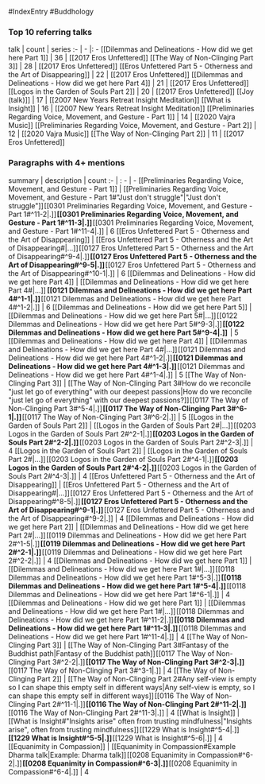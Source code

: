 #IndexEntry #Buddhology

### Top 10 referring talks
talk | count | series
:- | - |: -
[[Dilemmas and Delineations - How did we get here Part 1]] | 36 | [[2017 Eros Unfettered]]
[[The Way of Non-Clinging Part 3]] | 28 | [[2017 Eros Unfettered]]
[[Eros Unfettered Part 5 - Otherness and the Art of Disappearing]] | 22 | [[2017 Eros Unfettered]]
[[Dilemmas and Delineations - How did we get here Part 4]] | 21 | [[2017 Eros Unfettered]]
[[Logos in the Garden of Souls Part 2]] | 20 | [[2017 Eros Unfettered]]
[[Joy (talk)]] | 17 | [[2007 New Years Retreat Insight Meditation]]
[[What is Insight]] | 16 | [[2007 New Years Retreat Insight Meditation]]
[[Preliminaries Regarding Voice, Movement, and Gesture - Part 1]] | 14 | [[2020 Vajra Music]]
[[Preliminaries Regarding Voice, Movement, and Gesture - Part 2]] | 12 | [[2020 Vajra Music]]
[[The Way of Non-Clinging Part 2]] | 11 | [[2017 Eros Unfettered]]

### Paragraphs with 4+ mentions
summary | description | count
:- | : - | -
[[Preliminaries Regarding Voice, Movement, and Gesture - Part 1]] | [[Preliminaries Regarding Voice, Movement, and Gesture - Part 1#"Just don't struggle"\|"Just don't struggle"]] [[0301 Preliminaries Regarding Voice, Movement, and Gesture - Part 1#^11-2\|.]] **[[0301 Preliminaries Regarding Voice, Movement, and Gesture - Part 1#^11-3\|.]]** [[0301 Preliminaries Regarding Voice, Movement, and Gesture - Part 1#^11-4\|.]] | 6
[[Eros Unfettered Part 5 - Otherness and the Art of Disappearing]] | [[Eros Unfettered Part 5 - Otherness and the Art of Disappearing#\|...]] [[0127 Eros Unfettered Part 5 - Otherness and the Art of Disappearing#^9-4\|.]] **[[0127 Eros Unfettered Part 5 - Otherness and the Art of Disappearing#^9-5\|.]]** [[0127 Eros Unfettered Part 5 - Otherness and the Art of Disappearing#^10-1\|.]] | 6
[[Dilemmas and Delineations - How did we get here Part 4]] | [[Dilemmas and Delineations - How did we get here Part 4#\|...]]  **[[0121 Dilemmas and Delineations - How did we get here Part 4#^1-1\|.]]** [[0121 Dilemmas and Delineations - How did we get here Part 4#^1-2\|.]] | 6
[[Dilemmas and Delineations - How did we get here Part 5]] | [[Dilemmas and Delineations - How did we get here Part 5#\|...]] [[0122 Dilemmas and Delineations - How did we get here Part 5#^9-3\|.]] **[[0122 Dilemmas and Delineations - How did we get here Part 5#^9-4\|.]]**  | 5
[[Dilemmas and Delineations - How did we get here Part 4]] | [[Dilemmas and Delineations - How did we get here Part 4#\|...]] [[0121 Dilemmas and Delineations - How did we get here Part 4#^1-2\|.]] **[[0121 Dilemmas and Delineations - How did we get here Part 4#^1-3\|.]]** [[0121 Dilemmas and Delineations - How did we get here Part 4#^1-4\|.]] | 5
[[The Way of Non-Clinging Part 3]] | [[The Way of Non-Clinging Part 3#How do we reconcile "just let go of everything" with our deepest passions\|How do we reconcile "just let go of everything" with our deepest passions?]] [[0117 The Way of Non-Clinging Part 3#^5-4\|.]] **[[0117 The Way of Non-Clinging Part 3#^6-1\|.]]** [[0117 The Way of Non-Clinging Part 3#^6-2\|.]] | 5
[[Logos in the Garden of Souls Part 2]] | [[Logos in the Garden of Souls Part 2#\|...]] [[0203 Logos in the Garden of Souls Part 2#^2-1\|.]] **[[0203 Logos in the Garden of Souls Part 2#^2-2\|.]]** [[0203 Logos in the Garden of Souls Part 2#^2-3\|.]] | 4
[[Logos in the Garden of Souls Part 2]] | [[Logos in the Garden of Souls Part 2#\|...]] [[0203 Logos in the Garden of Souls Part 2#^4-1\|.]] **[[0203 Logos in the Garden of Souls Part 2#^4-2\|.]]** [[0203 Logos in the Garden of Souls Part 2#^4-3\|.]] | 4
[[Eros Unfettered Part 5 - Otherness and the Art of Disappearing]] | [[Eros Unfettered Part 5 - Otherness and the Art of Disappearing#\|...]] [[0127 Eros Unfettered Part 5 - Otherness and the Art of Disappearing#^8-5\|.]] **[[0127 Eros Unfettered Part 5 - Otherness and the Art of Disappearing#^9-1\|.]]** [[0127 Eros Unfettered Part 5 - Otherness and the Art of Disappearing#^9-2\|.]] | 4
[[Dilemmas and Delineations - How did we get here Part 2]] | [[Dilemmas and Delineations - How did we get here Part 2#\|...]] [[0119 Dilemmas and Delineations - How did we get here Part 2#^1-5\|.]] **[[0119 Dilemmas and Delineations - How did we get here Part 2#^2-1\|.]]** [[0119 Dilemmas and Delineations - How did we get here Part 2#^2-2\|.]] | 4
[[Dilemmas and Delineations - How did we get here Part 1]] | [[Dilemmas and Delineations - How did we get here Part 1#\|...]] [[0118 Dilemmas and Delineations - How did we get here Part 1#^5-3\|.]] **[[0118 Dilemmas and Delineations - How did we get here Part 1#^5-4\|.]]** [[0118 Dilemmas and Delineations - How did we get here Part 1#^6-1\|.]] | 4
[[Dilemmas and Delineations - How did we get here Part 1]] | [[Dilemmas and Delineations - How did we get here Part 1#\|...]] [[0118 Dilemmas and Delineations - How did we get here Part 1#^11-2\|.]] **[[0118 Dilemmas and Delineations - How did we get here Part 1#^11-3\|.]]** [[0118 Dilemmas and Delineations - How did we get here Part 1#^11-4\|.]] | 4
[[The Way of Non-Clinging Part 3]] | [[The Way of Non-Clinging Part 3#Fantasy of the Buddhist path\|Fantasy of the Buddhist path]] [[0117 The Way of Non-Clinging Part 3#^2-2\|.]] **[[0117 The Way of Non-Clinging Part 3#^2-3\|.]]** [[0117 The Way of Non-Clinging Part 3#^3-1\|.]] | 4
[[The Way of Non-Clinging Part 2]] | [[The Way of Non-Clinging Part 2#Any self-view is empty so I can shape this empty self in different ways\|Any self-view is empty, so I can shape this empty self in different ways]] [[0116 The Way of Non-Clinging Part 2#^11-1\|.]] **[[0116 The Way of Non-Clinging Part 2#^11-2\|.]]** [[0116 The Way of Non-Clinging Part 2#^11-3\|.]] | 4
[[What is Insight]] | [[What is Insight#"Insights arise" often from trusting mindfulness\|"Insights arise", often from trusting mindfulness]] [[1229 What is Insight#^5-4\|.]] **[[1229 What is Insight#^5-5\|.]]** [[1229 What is Insight#^5-6\|.]] | 4
[[Equanimity in Compassion]] | [[Equanimity in Compassion#Example Dharma talk\|Example: Dharma talk]] [[0208 Equanimity in Compassion#^6-2\|.]] **[[0208 Equanimity in Compassion#^6-3\|.]]** [[0208 Equanimity in Compassion#^6-4\|.]] | 4

